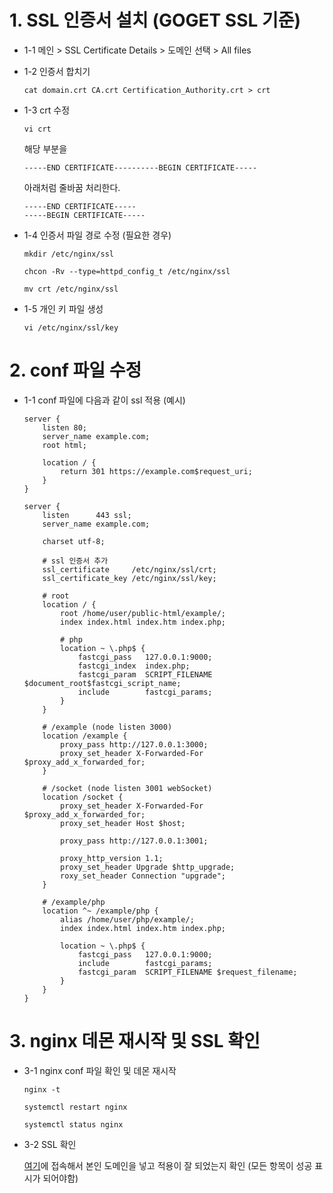 # 1. SSL 인증서 설치 (GOGET SSL 기준)

* 1-1 메인 > SSL Certificate Details > 도메인 선택 > All files

* 1-2 인증서 합치기
    ```
    cat domain.crt CA.crt Certification_Authority.crt > crt
    ```

* 1-3 crt 수정
    ```
    vi crt
    ```
    해당 부분을
    ```
    -----END CERTIFICATE----------BEGIN CERTIFICATE-----
    ```
    아래처럼 줄바꿈 처리한다.
    ```
    -----END CERTIFICATE-----
    -----BEGIN CERTIFICATE-----
    ```

* 1-4 인증서 파일 경로 수정 (필요한 경우)
    ```
    mkdir /etc/nginx/ssl
    ```
    ```
    chcon -Rv --type=httpd_config_t /etc/nginx/ssl
    ```
    ```
    mv crt /etc/nginx/ssl
    ```

* 1-5 개인 키 파일 생성
    ```
    vi /etc/nginx/ssl/key
    ```

# 2. conf 파일 수정

* 1-1 conf 파일에 다음과 같이 ssl 적용 (예시)

    ```
    server {
        listen 80;
        server_name example.com;
        root html;
	
        location / {
            return 301 https://example.com$request_uri;
        }
    }

    server {
        listen      443 ssl;
        server_name example.com;

        charset utf-8;

        # ssl 인증서 추가
        ssl_certificate     /etc/nginx/ssl/crt;
        ssl_certificate_key /etc/nginx/ssl/key;

        # root
        location / {
            root /home/user/public-html/example/;
            index index.html index.htm index.php;

            # php 
            location ~ \.php$ {
                fastcgi_pass   127.0.0.1:9000;
                fastcgi_index  index.php;
                fastcgi_param  SCRIPT_FILENAME $document_root$fastcgi_script_name;
                include        fastcgi_params;
            }
        }

        # /example (node listen 3000)
        location /example {
            proxy_pass http://127.0.0.1:3000;
            proxy_set_header X-Forwarded-For $proxy_add_x_forwarded_for;
        }

        # /socket (node listen 3001 webSocket)
        location /socket {
            proxy_set_header X-Forwarded-For $proxy_add_x_forwarded_for;
            proxy_set_header Host $host;

            proxy_pass http://127.0.0.1:3001;

            proxy_http_version 1.1;
            proxy_set_header Upgrade $http_upgrade;
            roxy_set_header Connection "upgrade";
        }

        # /example/php
        location ^~ /example/php {
            alias /home/user/php/example/;
            index index.html index.htm index.php;

            location ~ \.php$ {
                fastcgi_pass   127.0.0.1:9000;
                include        fastcgi_params;
                fastcgi_param  SCRIPT_FILENAME $request_filename;
            }
        }
    }
    ```

# 3. nginx 데몬 재시작 및 SSL 확인

* 3-1 nginx conf 파일 확인 및 데몬 재시작

    ```
    nginx -t
    ```
    ```
    systemctl restart nginx
    ```
    ```
    systemctl status nginx
    ```

* 3-2 SSL 확인
    
    [여기](https://www.sslshopper.com/ssl-checker.html)에 접속해서 본인 도메인을 넣고 적용이 잘 되었는지 확인 (모든 항목이 성공 표시가 되어야함)